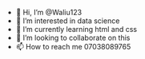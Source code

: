 - 👋 Hi, I’m @Waliu123
- 👀 I’m interested in data science
- 🌱 I’m currently learning html and css
- 💞️ I’m looking to collaborate on this
- 📫 How to reach me 07038089765

<!---
Waliu123/Waliu123 is a ✨ special ✨ repository because its `README.md` (this file) appears on your GitHub profile.
You can click the Preview link to take a look at your changes.
--->
